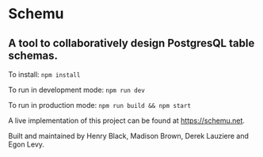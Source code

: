 # Schemu
## A tool to collaboratively design PostgresQL table schemas.

To install:
```npm install```

To run in development mode:
```npm run dev```

To run in production mode:
```npm run build && npm start```

A live implementation of this project can be found at https://schemu.net.

Built and maintained by Henry Black, Madison Brown, Derek Lauziere and Egon Levy.


